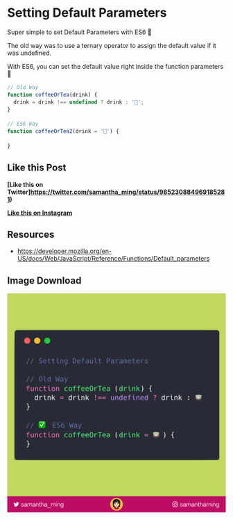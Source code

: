 # Setting Default Parameters

Super simple to set Default Parameters with ES6 👏‬

The old way was to use a ternary operator to assign the default value if it was undefined.

With ES6, you can set the default value right inside the function parameters 🎉


```javascript
// Old Way
function coffeeOrTea(drink) {
  drink = drink !== undefined ? drink : '🍵';
}

// ES6 Way
function coffeeOrTea2(drink = '🍵') {

}
```

## Like this Post

**[Like this on Twitter]https://twitter.com/samantha_ming/status/985230884969185281)**

**[Like this on Instagram](https://www.instagram.com/p/Bhj9ITfhlNT/?taken-by=samanthaming)**


## Resources

- https://developer.mozilla.org/en-US/docs/Web/JavaScript/Reference/Functions/Default_parameters


## Image Download

![Download](11-setting-default-parameters.png)
